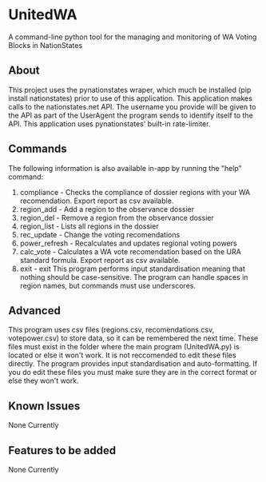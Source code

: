 # UnitedWA
A command-line python tool for the managing and monitoring of WA Voting Blocks in NationStates
## About
This project uses the pynationstates wraper, which much be installed (pip install nationstates) prior to use of this application. This application makes calls to the nationstates.net API. The username you provide will be given to the API as part of the UserAgent the program sends to identify itself to the API. This application uses pynationstates' built-in rate-limiter.
## Commands
The following information is also available in-app by running the "help" command:
1. compliance - Checks the compliance of dossier regions with your WA recomendation. Export report as csv available.
2. region_add - Add a region to the observance dossier
3. region_del - Remove a region from the observance dossier
4. region_list - Lists all regions in the dossier
5. rec_update - Change the voting recomendations
6. power_refresh - Recalculates and updates regional voting powers
7. calc_vote - Calculates a WA vote recomendation based on the URA standard formula. Export report as csv available.
8. exit - exit
This program performs input standardisation meaning that nothing should be case-sensitive. The program can handle spaces in region names, but commands must use underscores.
## Advanced
This program uses csv files (regions.csv, recomendations.csv, votepower.csv) to store data, so it can be remembered the next time. These files must exist in the folder where the main program (UnitedWA.py) is located or else it won't work. It is not reccomended to edit these files directly. The program provides input standardisation and auto-formatting. If you do edit these files you must make sure they are in the correct format or else they won't work.
## Known Issues
None Currently
## Features to be added
None Currently
